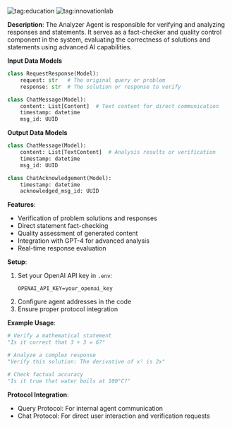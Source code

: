 ![tag:education](https://img.shields.io/badge/education-4A90E2)
![tag:innovationlab](https://img.shields.io/badge/innovationlab-3D8BD3)

**Description**: The Analyzer Agent is responsible for verifying and analyzing responses and statements. It serves as a fact-checker and quality control component in the system, evaluating the correctness of solutions and statements using advanced AI capabilities.

**Input Data Models**

```python
class RequestResponse(Model):
    request: str   # The original query or problem
    response: str  # The solution or response to verify

class ChatMessage(Model):
    content: List[Content]  # Text content for direct communication
    timestamp: datetime
    msg_id: UUID
```

**Output Data Models**

```python
class ChatMessage(Model):
    content: List[TextContent]  # Analysis results or verification
    timestamp: datetime
    msg_id: UUID

class ChatAcknowledgement(Model):
    timestamp: datetime
    acknowledged_msg_id: UUID
```

**Features**:

- Verification of problem solutions and responses
- Direct statement fact-checking
- Quality assessment of generated content
- Integration with GPT-4 for advanced analysis
- Real-time response evaluation

**Setup**:

1. Set your OpenAI API key in `.env`:
   ```
   OPENAI_API_KEY=your_openai_key
   ```
2. Configure agent addresses in the code
3. Ensure proper protocol integration

**Example Usage**:

```python
# Verify a mathematical statement
"Is it correct that 3 + 3 = 6?"

# Analyze a complex response
"Verify this solution: The derivative of x² is 2x"

# Check factual accuracy
"Is it true that water boils at 100°C?"
```

**Protocol Integration**:

- Query Protocol: For internal agent communication
- Chat Protocol: For direct user interaction and verification requests
